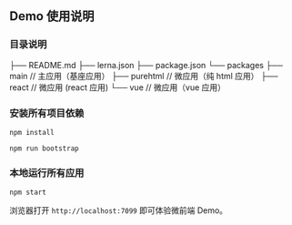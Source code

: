 ## Demo 使用说明

### 目录说明

├── README.md
├── lerna.json
├── package.json
└── packages
    ├── main       // 主应用（基座应用）
    ├── purehtml   // 微应用（纯 html 应用）
    ├── react      // 微应用 (react 应用)
    └── vue        // 微应用（vue 应用）

### 安装所有项目依赖

```
npm install

npm run bootstrap
```


### 本地运行所有应用

```
npm start
```

浏览器打开 `http://localhost:7099` 即可体验微前端 Demo。